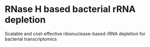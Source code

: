 # RNase H based bacterial rRNA depletion
Scalable and cost-effective ribonuclease-based rRNA depletion for bacterial transcriptomics
